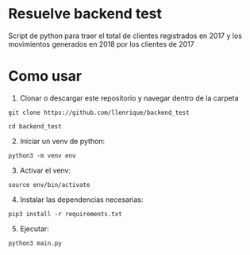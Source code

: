 # Resuelve backend test

Script de python para traer el total de clientes registrados en 2017
y los movimientos generados en 2018 por los clientes de 2017

# Como usar

1. Clonar o descargar este repositorio y navegar dentro de la carpeta

```
git clone https://github.com/llenrique/backend_test

cd backend_test
```

2. Iniciar un venv de python:

```
python3 -m venv env
```

3. Activar el venv:

```
source env/bin/activate
```

4. Instalar las dependencias necesarias:

```
pip3 install -r requirements.txt
```

5. Ejecutar:

```
python3 main.py
```
